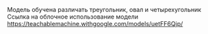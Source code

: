 Модель обучена различать треугольник, овал и четырехугольник 
Ссылка на облочное использование модели https://teachablemachine.withgoogle.com/models/uetFF6Qjp/ 
